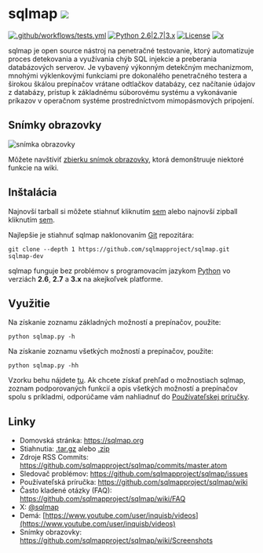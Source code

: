 # sqlmap ![](https://i.imgur.com/fe85aVR.png)

[![.github/workflows/tests.yml](https://github.com/sqlmapproject/sqlmap/actions/workflows/tests.yml/badge.svg)](https://github.com/sqlmapproject/sqlmap/actions/workflows/tests.yml) [![Python 2.6|2.7|3.x](https://img.shields.io/badge/python-2.6|2.7|3.x-yellow.svg)](https://www.python.org/) [![License](https://img.shields.io/badge/license-GPLv2-red.svg)](https://raw.githubusercontent.com/sqlmapproject/sqlmap/master/LICENSE) [![x](https://img.shields.io/badge/x-@sqlmap-blue.svg)](https://x.com/sqlmap)

sqlmap je open source nástroj na penetračné testovanie, ktorý automatizuje proces detekovania a využívania chýb SQL injekcie a preberania databázových serverov. Je vybavený výkonným detekčným mechanizmom, mnohými výklenkovými funkciami pre dokonalého penetračného testera a širokou škálou prepínačov vrátane odtlačkov databázy, cez načítanie údajov z databázy, prístup k základnému súborovému systému a vykonávanie príkazov v operačnom systéme prostredníctvom mimopásmových pripojení.

Snímky obrazovky
----

![snímka obrazovky](https://raw.github.com/wiki/sqlmapproject/sqlmap/images/sqlmap_screenshot.png)

Môžete navštíviť [zbierku snímok obrazovky](https://github.com/sqlmapproject/sqlmap/wiki/Screenshots), ktorá demonštruuje niektoré funkcie na wiki.

Inštalácia
----

Najnovší tarball si môžete stiahnuť kliknutím [sem](https://github.com/sqlmapproject/sqlmap/tarball/master) alebo najnovší zipball kliknutím [sem](https://github.com/sqlmapproject/sqlmap/zipball/master).

Najlepšie je stiahnuť sqlmap naklonovaním [Git](https://github.com/sqlmapproject/sqlmap) repozitára:

    git clone --depth 1 https://github.com/sqlmapproject/sqlmap.git sqlmap-dev

sqlmap funguje bez problémov s programovacím jazykom [Python](https://www.python.org/download/) vo verziách **2.6**, **2.7** a **3.x** na akejkoľvek platforme.

Využitie
----

Na získanie zoznamu základných možností a prepínačov, použite:

    python sqlmap.py -h

Na získanie zoznamu všetkých možností a prepínačov, použite:

    python sqlmap.py -hh

Vzorku behu nájdete [tu](https://asciinema.org/a/46601).
Ak chcete získať prehľad o možnostiach sqlmap, zoznam podporovaných funkcií a opis všetkých možností a prepínačov spolu s príkladmi, odporúčame vám nahliadnuť do [Používateľskej príručky](https://github.com/sqlmapproject/sqlmap/wiki/Usage).

Linky
----

* Domovská stránka: https://sqlmap.org
* Stiahnutia: [.tar.gz](https://github.com/sqlmapproject/sqlmap/tarball/master) alebo [.zip](https://github.com/sqlmapproject/sqlmap/zipball/master)
* Zdroje RSS Commits: https://github.com/sqlmapproject/sqlmap/commits/master.atom
* Sledovač problémov: https://github.com/sqlmapproject/sqlmap/issues
* Používateľská príručka: https://github.com/sqlmapproject/sqlmap/wiki
* Často kladené otázky (FAQ): https://github.com/sqlmapproject/sqlmap/wiki/FAQ
* X: [@sqlmap](https://x.com/sqlmap)
* Demá: [https://www.youtube.com/user/inquisb/videos](https://www.youtube.com/user/inquisb/videos)
* Snímky obrazovky: https://github.com/sqlmapproject/sqlmap/wiki/Screenshots